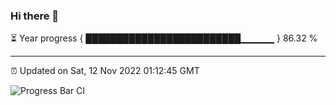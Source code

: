 ### Hi there 👋

⏳ Year progress { █████████████████████████▁▁▁▁▁ } 86.32 %

---

⏰ Updated on Sat, 12 Nov 2022 01:12:45 GMT

![Progress Bar CI](https://github.com/liununu/liununu/workflows/Progress%20Bar%20CI/badge.svg)
